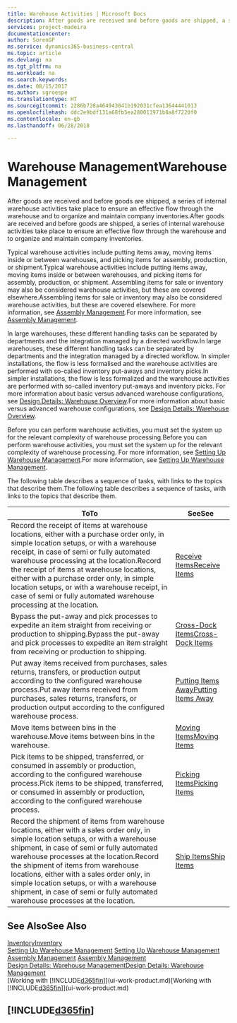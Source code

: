 ```yaml
---
title: Warehouse Activities | Microsoft Docs
description: After goods are received and before goods are shipped, a series of internal warehouse activities take place to ensure an effective flow through the warehouse and to organize and maintain company inventories.
services: project-madeira
documentationcenter: 
author: SorenGP
ms.service: dynamics365-business-central
ms.topic: article
ms.devlang: na
ms.tgt_pltfrm: na
ms.workload: na
ms.search.keywords: 
ms.date: 08/15/2017
ms.author: sgroespe
ms.translationtype: HT
ms.sourcegitcommit: 2286b728a464943841b192031cfea13644441013
ms.openlocfilehash: ddc2e9bdf131a68fb5ea280011971b8a8f7220f0
ms.contentlocale: en-gb
ms.lasthandoff: 06/28/2018

---
```

# <a name="warehouse-management"></a><span data-ttu-id="b4fe8-103">Warehouse Management</span><span class="sxs-lookup"><span data-stu-id="b4fe8-103">Warehouse Management</span></span>
<span data-ttu-id="b4fe8-104">After goods are received and before goods are shipped, a series of internal warehouse activities take place to ensure an effective flow through the warehouse and to organize and maintain company inventories.</span><span class="sxs-lookup"><span data-stu-id="b4fe8-104">After goods are received and before goods are shipped, a series of internal warehouse activities take place to ensure an effective flow through the warehouse and to organize and maintain company inventories.</span></span>

<span data-ttu-id="b4fe8-105">Typical warehouse activities include putting items away, moving items inside or between warehouses, and picking items for assembly, production, or shipment.</span><span class="sxs-lookup"><span data-stu-id="b4fe8-105">Typical warehouse activities include putting items away, moving items inside or between warehouses, and picking items for assembly, production, or shipment.</span></span> <span data-ttu-id="b4fe8-106">Assembling items for sale or inventory may also be considered warehouse activities, but these are covered elsewhere.</span><span class="sxs-lookup"><span data-stu-id="b4fe8-106">Assembling items for sale or inventory may also be considered warehouse activities, but these are covered elsewhere.</span></span> <span data-ttu-id="b4fe8-107">For more information, see [Assembly Management](assembly-assemble-items.md).</span><span class="sxs-lookup"><span data-stu-id="b4fe8-107">For more information, see [Assembly Management](assembly-assemble-items.md).</span></span>  

<span data-ttu-id="b4fe8-108">In large warehouses, these different handling tasks can be separated by departments and the integration managed by a directed workflow.</span><span class="sxs-lookup"><span data-stu-id="b4fe8-108">In large warehouses, these different handling tasks can be separated by departments and the integration managed by a directed workflow.</span></span> <span data-ttu-id="b4fe8-109">In simpler installations, the flow is less formalised and the warehouse activities are performed with so-called inventory put-aways and inventory picks.</span><span class="sxs-lookup"><span data-stu-id="b4fe8-109">In simpler installations, the flow is less formalized and the warehouse activities are performed with so-called inventory put-aways and inventory picks.</span></span> <span data-ttu-id="b4fe8-110">For more information about basic versus advanced warehouse configurations, see [Design Details: Warehouse Overview](design-details-warehouse-overview.md).</span><span class="sxs-lookup"><span data-stu-id="b4fe8-110">For more information about basic versus advanced warehouse configurations, see [Design Details: Warehouse Overview](design-details-warehouse-overview.md).</span></span>

<span data-ttu-id="b4fe8-111">Before you can perform warehouse activities, you must set the system up for the relevant complexity of warehouse processing.</span><span class="sxs-lookup"><span data-stu-id="b4fe8-111">Before you can perform warehouse activities, you must set the system up for the relevant complexity of warehouse processing.</span></span> <span data-ttu-id="b4fe8-112">For more information, see [Setting Up Warehouse Management](warehouse-setup-warehouse.md).</span><span class="sxs-lookup"><span data-stu-id="b4fe8-112">For more information, see [Setting Up Warehouse Management](warehouse-setup-warehouse.md).</span></span>

 <span data-ttu-id="b4fe8-113">The following table describes a sequence of tasks, with links to the topics that describe them.</span><span class="sxs-lookup"><span data-stu-id="b4fe8-113">The following table describes a sequence of tasks, with links to the topics that describe them.</span></span>   

|<span data-ttu-id="b4fe8-114">**To**</span><span class="sxs-lookup"><span data-stu-id="b4fe8-114">**To**</span></span>|<span data-ttu-id="b4fe8-115">**See**</span><span class="sxs-lookup"><span data-stu-id="b4fe8-115">**See**</span></span>|  
|------------|-------------|  
|<span data-ttu-id="b4fe8-116">Record the receipt of items at warehouse locations, either with a purchase order only, in simple location setups, or with a warehouse receipt, in case of semi or fully automated warehouse processing at the location.</span><span class="sxs-lookup"><span data-stu-id="b4fe8-116">Record the receipt of items at warehouse locations, either with a purchase order only, in simple location setups, or with a warehouse receipt, in case of semi or fully automated warehouse processing at the location.</span></span>|[<span data-ttu-id="b4fe8-117">Receive Items</span><span class="sxs-lookup"><span data-stu-id="b4fe8-117">Receive Items</span></span>](warehouse-how-receive-items.md)|
|<span data-ttu-id="b4fe8-118">Bypass the put-away and pick processes to expedite an item straight from receiving or production to shipping.</span><span class="sxs-lookup"><span data-stu-id="b4fe8-118">Bypass the put-away and pick processes to expedite an item straight from receiving or production to shipping.</span></span>|[<span data-ttu-id="b4fe8-119">Cross-Dock Items</span><span class="sxs-lookup"><span data-stu-id="b4fe8-119">Cross-Dock Items</span></span>](warehouse-how-to-cross-dock-items.md)|    
|<span data-ttu-id="b4fe8-120">Put away items received from purchases, sales returns, transfers, or production output according to the configured warehouse process.</span><span class="sxs-lookup"><span data-stu-id="b4fe8-120">Put away items received from purchases, sales returns, transfers, or production output according to the configured warehouse process.</span></span>|[<span data-ttu-id="b4fe8-121">Putting Items Away</span><span class="sxs-lookup"><span data-stu-id="b4fe8-121">Putting Items Away</span></span>](warehouse-put-away-items.md)|
|<span data-ttu-id="b4fe8-122">Move items between bins in the warehouse.</span><span class="sxs-lookup"><span data-stu-id="b4fe8-122">Move items between bins in the warehouse.</span></span>|[<span data-ttu-id="b4fe8-123">Moving Items</span><span class="sxs-lookup"><span data-stu-id="b4fe8-123">Moving Items</span></span>](warehouse-move-items.md)|
|<span data-ttu-id="b4fe8-124">Pick items to be shipped, transferred, or consumed in assembly or production, according to the configured warehouse process.</span><span class="sxs-lookup"><span data-stu-id="b4fe8-124">Pick items to be shipped, transferred, or consumed in assembly or production, according to the configured warehouse process.</span></span>|[<span data-ttu-id="b4fe8-125">Picking Items</span><span class="sxs-lookup"><span data-stu-id="b4fe8-125">Picking Items</span></span>](warehouse-pick-items.md)|
|<span data-ttu-id="b4fe8-126">Record the shipment of items from warehouse locations, either with a sales order only, in simple location setups, or with a warehouse shipment, in case of semi or fully automated warehouse processes at the location.</span><span class="sxs-lookup"><span data-stu-id="b4fe8-126">Record the shipment of items from warehouse locations, either with a sales order only, in simple location setups, or with a warehouse shipment, in case of semi or fully automated warehouse processes at the location.</span></span>|[<span data-ttu-id="b4fe8-127">Ship Items</span><span class="sxs-lookup"><span data-stu-id="b4fe8-127">Ship Items</span></span>](warehouse-how-ship-items.md)|  

## <a name="see-also"></a><span data-ttu-id="b4fe8-128">See Also</span><span class="sxs-lookup"><span data-stu-id="b4fe8-128">See Also</span></span>  
[<span data-ttu-id="b4fe8-129">Inventory</span><span class="sxs-lookup"><span data-stu-id="b4fe8-129">Inventory</span></span>](inventory-manage-inventory.md)  
<span data-ttu-id="b4fe8-130">[Setting Up Warehouse Management](warehouse-setup-warehouse.md)   </span><span class="sxs-lookup"><span data-stu-id="b4fe8-130">[Setting Up Warehouse Management](warehouse-setup-warehouse.md)   </span></span>  
<span data-ttu-id="b4fe8-131">[Assembly Management](assembly-assemble-items.md)  </span><span class="sxs-lookup"><span data-stu-id="b4fe8-131">[Assembly Management](assembly-assemble-items.md)  </span></span>  
[<span data-ttu-id="b4fe8-132">Design Details: Warehouse Management</span><span class="sxs-lookup"><span data-stu-id="b4fe8-132">Design Details: Warehouse Management</span></span>](design-details-warehouse-management.md)  
<span data-ttu-id="b4fe8-133">[Working with [!INCLUDE[d365fin](includes/d365fin_md.md)]](ui-work-product.md)</span><span class="sxs-lookup"><span data-stu-id="b4fe8-133">[Working with [!INCLUDE[d365fin](includes/d365fin_md.md)]](ui-work-product.md)</span></span>  

## [!INCLUDE[d365fin](includes/free_trial_md.md)]  
 

